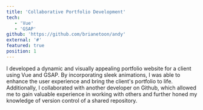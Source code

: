 ```yaml
---
title: 'Collaborative Portfolio Development'
tech:
   - 'Vue'
   - 'GSAP'
github: 'https://github.com/brianetoon/andy'
external: '#'
featured: true
position: 1
---
```


I developed a dynamic and visually appealing portfolio website for a client using Vue and GSAP. By incorporating sleek animations, I was able to enhance the user experience and bring the client's portfolio to life. Additionally, I collaborated with another developer on Github, which allowed me to gain valuable experience in working with others and further honed my knowledge of version control of a shared repository.